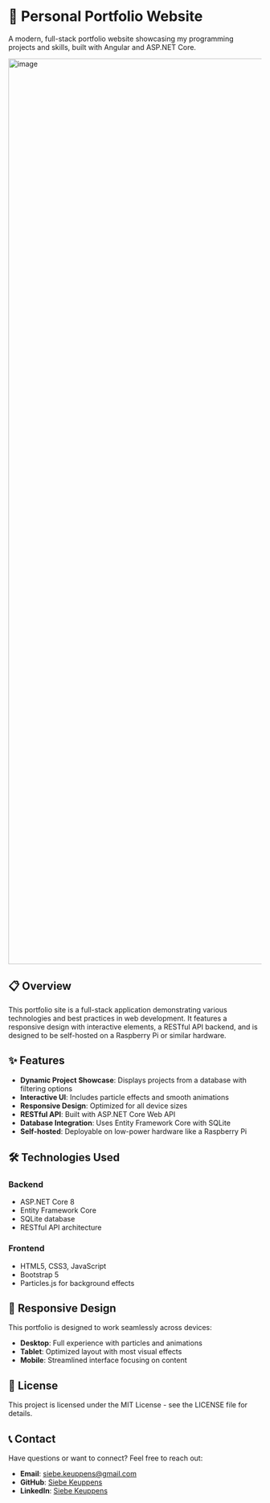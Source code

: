 # 🚀 Personal Portfolio Website

A modern, full-stack portfolio website showcasing my programming projects and skills, built with Angular and ASP.NET Core.

<img width="1802" alt="image" src="https://github.com/user-attachments/assets/d6895b30-01ae-4d0b-ba3e-e54f22d92de1" />


## 📋 Overview

This portfolio site is a full-stack application demonstrating various technologies and best practices in web development. It features a responsive design with interactive elements, a RESTful API backend, and is designed to be self-hosted on a Raspberry Pi or similar hardware.

## ✨ Features

- **Dynamic Project Showcase**: Displays projects from a database with filtering options
- **Interactive UI**: Includes particle effects and smooth animations
- **Responsive Design**: Optimized for all device sizes
- **RESTful API**: Built with ASP.NET Core Web API
- **Database Integration**: Uses Entity Framework Core with SQLite
- **Self-hosted**: Deployable on low-power hardware like a Raspberry Pi

## 🛠️ Technologies Used

### Backend
- ASP.NET Core 8
- Entity Framework Core
- SQLite database
- RESTful API architecture

### Frontend
- HTML5, CSS3, JavaScript
- Bootstrap 5
- Particles.js for background effects


## 📱 Responsive Design

This portfolio is designed to work seamlessly across devices:

- **Desktop**: Full experience with particles and animations
- **Tablet**: Optimized layout with most visual effects
- **Mobile**: Streamlined interface focusing on content


## 📄 License

This project is licensed under the MIT License - see the LICENSE file for details.


## 📞 Contact

Have questions or want to connect? Feel free to reach out:

- **Email**: siebe.keuppens@gmail.com
- **GitHub**: [Siebe Keuppens](https://github.com/SiebeKeuppens)
- **LinkedIn**: [Siebe Keuppens](www.linkedin.com/in/siebe-keuppens-7101741bb)
